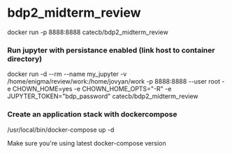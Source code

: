 # bdp2_midterm_review

docker run -p 8888:8888 catecb/bdp2_midterm_review


### Run jupyter with persistance enabled (link host to container directory)

docker run -d --rm --name my_jupyter -v /home/enigma/review/work:/home/jovyan/work -p 8888:8888 --user root -e CHOWN_HOME=yes -e CHOWN_HOME_OPTS="-R" -e JUPYTER_TOKEN="bdp_password" catecb/bdp2_midterm_review

### Create an application stack with dockercompose

/usr/local/bin/docker-compose up -d

Make sure you're using latest docker-compose version

